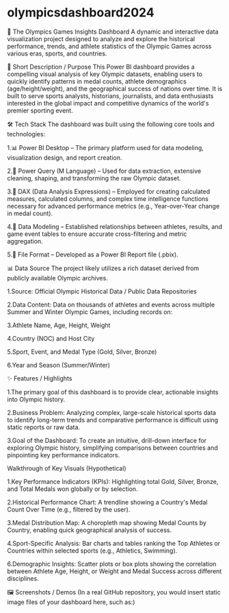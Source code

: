 # olympicsdashboard2024
🥇 The Olympics Games Insights Dashboard
A dynamic and interactive data visualization project designed to analyze and explore the historical performance, trends, and athlete statistics of the Olympic Games across various eras, sports, and countries.

🎯 Short Description / Purpose
This Power BI dashboard provides a compelling visual analysis of key Olympic datasets, enabling users to quickly identify patterns in medal counts, athlete demographics (age/height/weight), and the geographical success of nations over time. It is built to serve sports analysts, historians, journalists, and data enthusiasts interested in the global impact and competitive dynamics of the world's premier sporting event.

🛠️ Tech Stack
The dashboard was built using the following core tools and technologies:

1.📊 Power BI Desktop – The primary platform used for data modeling, visualization design, and report creation.

2.📂 Power Query (M Language) – Used for data extraction, extensive cleaning, shaping, and transforming the raw Olympic dataset.

3.🧠 DAX (Data Analysis Expressions) – Employed for creating calculated measures, calculated columns, and complex time intelligence functions necessary for advanced performance metrics (e.g., Year-over-Year change in medal count).

4.📝 Data Modeling – Established relationships between athletes, results, and game event tables to ensure accurate cross-filtering and metric aggregation.

5.📁 File Format – Developed as a Power BI Report file (.pbix).

📊 Data Source
The project likely utilizes a rich dataset derived from publicly available Olympic archives.

1.Source: Official Olympic Historical Data / Public Data Repositories

2.Data Content: Data on thousands of athletes and events across multiple Summer and Winter Olympic Games, including records on:

3.Athlete Name, Age, Height, Weight

4.Country (NOC) and Host City

5.Sport, Event, and Medal Type (Gold, Silver, Bronze)

6.Year and Season (Summer/Winter)

✨ Features / Highlights

1.The primary goal of this dashboard is to provide clear, actionable insights into Olympic history.

2.Business Problem: Analyzing complex, large-scale historical sports data to identify long-term trends and comparative performance is difficult using static reports or raw data.

3.Goal of the Dashboard: To create an intuitive, drill-down interface for exploring Olympic history, simplifying comparisons between countries and pinpointing key performance indicators.

Walkthrough of Key Visuals (Hypothetical)

1.Key Performance Indicators (KPIs): Highlighting total Gold, Silver, Bronze, and Total Medals won globally or by selection.

2.Historical Performance Chart: A trendline showing a Country's Medal Count Over Time (e.g., filtered by the user).

3.Medal Distribution Map: A choropleth map showing Medal Counts by Country, enabling quick geographical analysis of success.

4.Sport-Specific Analysis: Bar charts and tables ranking the Top Athletes or Countries within selected sports (e.g., Athletics, Swimming).

6.Demographic Insights: Scatter plots or box plots showing the correlation between Athlete Age, Height, or Weight and Medal Success across different disciplines.

🖼️ Screenshots / Demos
(In a real GitHub repository, you would insert static image files of your dashboard here, such as:)

